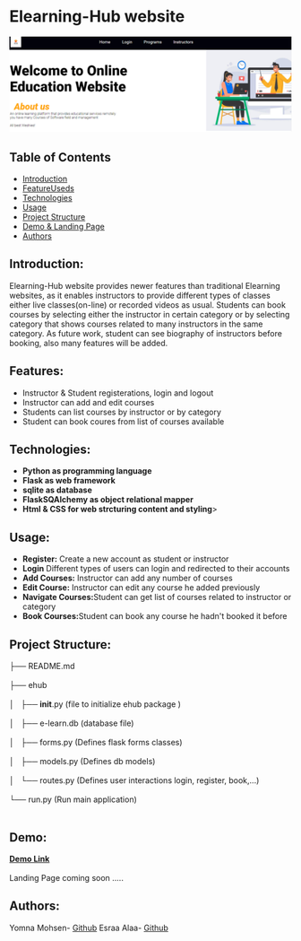 # Elearning-Hub website
<img src= "Home.png">

## Table of Contents
- [Introduction](#introduction)
- [FeatureUseds](#features)
- [Technologies ](#technology)
- [Usage](#usage)
- [Project Structure](#structure)
- [Demo & Landing Page](#demo)
- [Authors](#authors)

## Introduction: <a name="introduction"></a>
Elearning-Hub website provides newer features than traditional Elearning websites, as it enables instructors to provide different types of classes either live classes(on-line) or recorded videos as usual. Students can book courses by selecting either the instructor in certain category or by selecting category that shows courses related to many instructors in the same category.
As future work, student can see biography of instructors before booking, also many features will be added.


## Features: <a name="features"></a>
<ul>
<li>Instructor & Student registerations, login and logout</li>
<li>Instructor can add and edit courses</li>
<li>Students can list courses by instructor or by category</li>
<li>Student can book coures from list of courses available</li>
</ul>

## Technologies: <a name="technology"></a>
<ul>
<li><b>Python as programming language</b></li>
<li><b>Flask as web framework </b></li>
<li><b>sqlite as database </b></li>
<li><b>FlaskSQAlchemy as object relational mapper</b></li>
<li><b>Html & CSS for web strcturing content and styling</b>> </li>
</ul>


## Usage: <a name="usage"></a>
<ul>
<li><b>Register:</b> Create a new account as student or instructor</li>
<li><b>Login</b> Different types of users can login and redirected to their accounts</li>
<li><b>Add Courses:</b> Instructor can add any number of courses</li>
<li><b>Edit Course:</b> Instructor can edit any course he added previously</li>
<li><b>Navigate Courses:</b>Student can get list of courses related to instructor or category </li>
<li><b>Book Courses:</b>Student can book any course he hadn't booked it before</li>
</ul>


## Project Structure: <a name="structure"></a>
├── README.md<br> </br>
├── ehub<br> </br>
│   ├── __init__.py     (file to initialize ehub package )<br> </br>
│   ├── e-learn.db      (database file)<br> </br>
│   ├── forms.py        (Defines flask forms classes)<br> </br>
│   ├── models.py       (Defines db models)<br> </br>
│   └── routes.py       (Defines user interactions login, register, book,...)<br></br>
└── run.py              (Run main application)<br></br>

## Demo: <a name="demo"></a>
<a href="https://youtu.be/POJ-piPh2JQ?si=yxjGUW3q6jxKs7RX"><b>Demo Link</b></a>
<br></br>
Landing Page coming soon .....

## Authors: <a name="authors"></a>
Yomna Mohsen- <a href="https://github.com/YomnaMohsen/">Github</a>
Esraa Alaa- <a href="https://github.com/489Esraa/">Github</a> 
